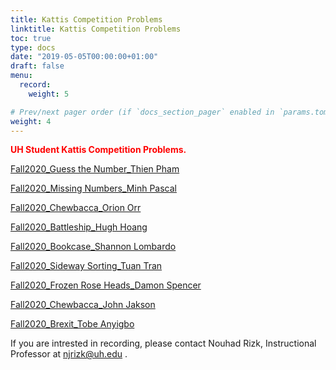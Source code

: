 ```yaml
---
title: Kattis Competition Problems
linktitle: Kattis Competition Problems
toc: true
type: docs
date: "2019-05-05T00:00:00+01:00"
draft: false
menu:
  record:
    weight: 5

# Prev/next pager order (if `docs_section_pager` enabled in `params.toml`)
weight: 4
---
```

<span style="color:red">**UH Student Kattis Competition Problems.**</span>


[Fall2020_Guess the Number_Thien Pham](https://www.youtube.com/watch?v=ERN_gQgkes0&ab_channel=thienpham) 

[Fall2020_Missing Numbers_Minh Pascal](https://www.youtube.com/watch?v=Lx-XYhcZLD0&t=244s)

[Fall2020_Chewbacca_Orion Orr](https://www.youtube.com/watch?v=Xl8BrCOAzRs&feature=youtu.be)


[Fall2020_Battleship_Hugh Hoang](https://youtu.be/5Rm3ag4pGac )

[Fall2020_Bookcase_Shannon Lombardo](https://youtu.be/ekPUhDspfLo)

[Fall2020_Sideway Sorting_Tuan Tran](https://www.youtube.com/watch?v=ejCWy4aNWjg&feature=youtu.be&ab_channel=TuanTr%C3%A2nMinh)

[Fall2020_Frozen Rose Heads_Damon Spencer](https://youtu.be/weTVXa1W2JI)

[Fall2020_Chewbacca_John Jakson](https://www.youtube.com/watch?v=S41yQEKP0I8&feature=youtu.be)

[Fall2020_Brexit_Tobe Anyigbo](https://www.youtube.com/watch?v=mjIWT5uaajM)

If you are intrested in recording, please contact Nouhad Rizk, Instructional Professor  at <span style="color:blue">njrizk@uh.edu</span> .
